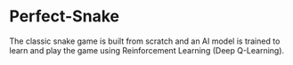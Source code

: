 # Perfect-Snake
The classic snake game is built from scratch and an AI model is trained to learn and play the game using Reinforcement Learning (Deep Q-Learning).

